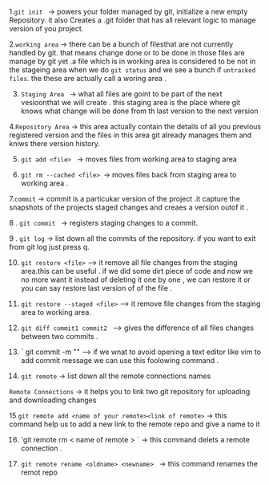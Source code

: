 1.`git init ` -> powers your folder managed by git, initialize a new empty Repository.
it also Creates a .git folder that has all relevant logic to manage version of you project.

2.`working area` -> there can be a bunch of filesthat are not currently handled by git.
that means change done or to be done in those files are manage by git yet .a file which is in working area 
is considered to be not in the stageing area when we do `git status` and we see a bunch if `untracked files`.
the these are actually call a woring area .

3. `Staging Area ` -> what all files are goint to be part of the next vesioonthat we will create .
this staging area is the place where git knows what change will be done from th last version to the next version 

4.`Repository Area` -> this area actually contain the details of all you previous registered version and the files in this area git already
manages them and kniws there version history.


5. `git add <file> ` -> moves files from working area to staging area 

6. `git rm --cached <file> `-> moves files back from staging area to working area .

7.`commit` -> commit is a particukar version of the project .it capture the snapshots of the projects 
staged changes and creaes a version outof it .

8 . `git commit `  -> registers staging changes to a commit.

9 . `git log` -> list down all the commits of the repository.
 if you want to exit from git log just press q.

10. `git restore <file>` --> it remove all file changes from the staging area.this can be useful .
if we did some dirt piece of code and now we no more want it instead of deleting it one by one , we can restore 
it or you can say restore last version of of the file .

11. `git restore --staged <file>` --> it remove file changes from the staging area to working area.

12. `git diff commit1 commit2 ` --> gives the difference of all files changes between two commits .

13.  ` git commit -m "<your message>" --> if we wnat to avoid opening a text editor like vim to add commit message we can 
use this foolowing command .

14. `git remote` -> list down all the remote connections names

`Remote Connections` -> it helps you to link two git repository  for uploading and downloading changes 


15 ` git remote add <name of your remote><link of remote> ` -> this command help us to add a new link to the remote 
repo and give a name to it 

16. 'git remote rm < name of remote > ` -> this command delets a remote connection .

17. `git remote rename <oldname> <newname> ` -> this command renames the remot repo 